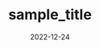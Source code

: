 ---
title:  "sample_title"
excerpt: "카테고리, 태그, 날짜 테스트"

categories:
  - Java

tags:
  - [Java, C, Baekjoon]

toc: true
toc_sticky: true
 
date: 2022-12-24
last_modified_at: 2022-12-24
---